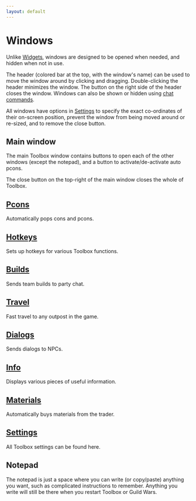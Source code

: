 ```yaml
---
layout: default
---
```


# Windows

Unlike [Widgets](widgets), windows are designed to be opened when needed, and hidden when not in use.

The header (colored bar at the top, with the window's name) can be used to move the window around by clicking and dragging. Double-clicking the header minimizes the window. The button on the right side of the header closes the window. Windows can also be shown or hidden using [chat commands](chat_commands).

All windows have options in [Settings](settings) to specify the exact co-ordinates of their on-screen position, prevent the window from being moved around or re-sized, and to remove the close button.

## Main window
The main Toolbox window contains buttons to open each of the other windows (except the notepad), and a button to activate/de-activate auto pcons.

The close button on the top-right of the main window closes the whole of Toolbox.

## [Pcons](pcons)
Automatically pops cons and pcons.

## [Hotkeys](hotkeys)
Sets up hotkeys for various Toolbox functions.

## [Builds](builds)
Sends team builds to party chat.

## [Travel](travel)
Fast travel to any outpost in the game.

## [Dialogs](dialogs)
Sends dialogs to NPCs.

## [Info](info)
Displays various pieces of useful information.

## [Materials](materials)
Automatically buys materials from the trader.

## [Settings](settings)
All Toolbox settings can be found here.

## Notepad
The notepad is just a space where you can write (or copy/paste) anything you want, such as complicated instructions to remember. Anything you write will still be there when you restart Toolbox or Guild Wars.
